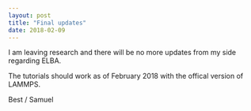 ```yaml
---
layout: post
title: "Final updates"
date: 2018-02-09
---
```


I am leaving research and there will be no more updates from my side regarding ELBA.

The tutorials should work as of February 2018 with the offical version of LAMMPS.

Best
/ Samuel
